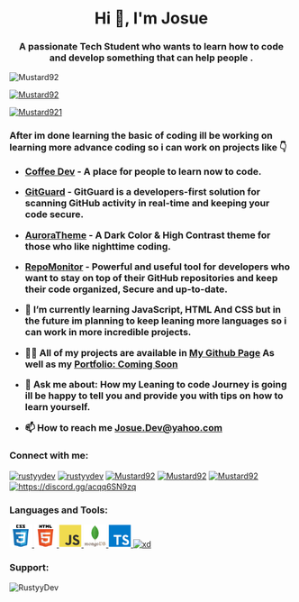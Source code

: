<h1 align="center">Hi 👋, I'm Josue</h1>
<h3 align="center">A passionate Tech Student who wants to learn how to code and develop something that can help people .</h3>

<!-- Github Icons : START-->
<p align="left"> <img src="https://komarev.com/ghpvc/?username=Mustard92&label=Profile%20views&color=0e75b6&style=flat" alt="Mustard92" /> </p>

<p align="left"> <a href="https://github.com/ryo-ma/github-profile-trophy"><img src="https://github-profile-trophy.vercel.app/?username=Mustard92" alt="Mustard92" /></a> </p>
<!-- Github Icons : END-->

<!-- Twitter -->
<p align="left"> <a href="https://twitter.com/Mustard921" target="blank"><img src="https://img.shields.io/twitter/follow/Mustard921?logo=twitter&style=for-the-badge" alt="Mustard921" /></a> </p>
<!-- Twitter --> 

<!-- What im Planning to work on: START -->
<h3 aligh="canter"> After im done learning the basic of coding ill be working on learning more advance coding so i can work on projects like 👇

- [Coffee Dev](https://github.com/CoffeeDevNet) - A place for people to learn now to code.

- [GitGuard](https://github.com/GitGuardApp) - GitGuard is a developers-first solution for scanning GitHub activity in real-time and keeping your code secure.

- [AuroraTheme](https://github.com/Auroratheme) - A Dark Color & High Contrast theme for those who like nighttime coding.

- [RepoMonitor](https://github.com/RepoMonitor) - Powerful and useful tool for developers who want to stay on top of their GitHub repositories and keep their code organized, Secure and up-to-date.

<!-- What im Planning to work on: END -->


- 🌱 I’m currently learning **JavaScript, HTML And CSS** but in the future im planning to keep leaning more languages so i can work in more incredible projects.

<!-- Projects Location: Start -->

- 👨‍💻 All of my projects are available in [My Github Page](https://github.com/Mustard92) As well as my [Portfolio: **Coming Soon**](https://Mustard92.com) 
<!-- Projects Location: end -->

- 💬 **Ask me about:** How my Leaning to code Journey is going ill be happy to tell you and provide you with tips on how to learn yourself.

- 📫 How to reach me **Josue.Dev@yahoo.com**

<!-- ### Blogs posts Future--> 
<!-- BLOG-POST-LIST:START -->

<!-- BLOG-POST-LIST:END -->

<h3 align="left">Connect with me:</h3>
<p align="left">
<a href="https://dev.to/Mustard92" target="blank"><img align="center" src="https://raw.githubusercontent.com/rahuldkjain/github-profile-readme-generator/master/src/images/icons/Social/devto.svg" alt="rustyydev" height="30" width="40" /></a>
<a href="https://twitter.com/Mustard921" target="blank"><img align="center" src="https://raw.githubusercontent.com/rahuldkjain/github-profile-readme-generator/master/src/images/icons/Social/twitter.svg" alt="rustyydev" height="30" width="40" /></a>
<a href="https://linkedin.com/in/Mustard92" target="blank"><img align="center" src="https://raw.githubusercontent.com/rahuldkjain/github-profile-readme-generator/master/src/images/icons/Social/linked-in-alt.svg" alt="Mustard92" height="30" width="40" /></a>
<a href="https://instagram.com/Mustard92" target="blank"><img align="center" src="https://raw.githubusercontent.com/rahuldkjain/github-profile-readme-generator/master/src/images/icons/Social/instagram.svg" alt="Mustard92" height="30" width="40" /></a>
<a href="https://medium.com/Mustard92" target="blank"><img align="center" src="https://raw.githubusercontent.com/rahuldkjain/github-profile-readme-generator/master/src/images/icons/Social/medium.svg" alt="Mustard92" height="30" width="40" /></a>
<a href="https://discord.gg/https://discord.gg/acqq6SN9zq" target="blank"><img align="center" src="https://raw.githubusercontent.com/rahuldkjain/github-profile-readme-generator/master/src/images/icons/Social/discord.svg" alt="https://discord.gg/acqq6SN9zq" height="30" width="40" /></a>
</p>

<div> </div>

<h3 align="left"> Languages and Tools: </h3>
<p align="left"> <a href="https://www.w3schools.com/css/" target="_blank" rel="noreferrer"> <img src="https://raw.githubusercontent.com/devicons/devicon/master/icons/css3/css3-original-wordmark.svg" alt="css3" width="40" 
height="40"/> </a> <a href="https://www.w3.org/html/" target="_blank" 
rel="noreferrer"> <img src="https://raw.githubusercontent.com/devicons/devicon/master/icons/html5/html5-original-wordmark.svg" alt="html5" width="40" height="40"/> </a> <a href="https://ifttt.com/" target="_blank" rel="noreferrer"> <img src="https://raw.githubusercontent.com/devicons/devicon/master/icons/javascript/javascript-original.svg" alt="javascript" width="40" height="40"/> </a> <a href="https://www.mongodb.com/" target="_blank" rel="noreferrer"> <img src="https://raw.githubusercontent.com/devicons/devicon/master/icons/mongodb/mongodb-original-wordmark.svg" alt="mongodb" width="40" height="40"/> </a> <a href="https://www.typescriptlang.org/" target="_blank" rel="noreferrer"> <img src="https://raw.githubusercontent.com/devicons/devicon/master/icons/typescript/typescript-original.svg" alt="typescript" width="40" height="40"/> </a> <a href="https://www.adobe.com/products/xd.html" target="_blank" rel="noreferrer"> <img src="https://cdn.worldvectorlogo.com/logos/adobe-xd.svg" alt="xd" width="40" height="40"/> </a> </p>


<h3 align="left">Support:</h3>
<p><a href="https://www.buymeacoffee.com/Mustard92"> <img align="left" src="https://cdn.buymeacoffee.com/buttons/v2/default-yellow.png" height="50" width="210" alt="RustyyDev" /></a></p><br><br>



